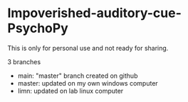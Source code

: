 # Impoverished-auditory-cue-PsychoPy

This is only for personal use and not ready for sharing.


3 branches
- main: "master" branch created on github
- master: updated on my own windows computer
- limn: updated on lab linux computer
